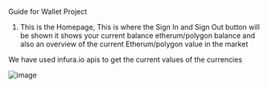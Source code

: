 Guide for Wallet Project 

1.	This is the Homepage, This is where the Sign In and Sign Out button will be shown 
it shows your current balance etherum/polygon balance and also an overview of the current Etherum/polygon value in the market 

We have used infura.io apis to get the current values of the currencies 


![image](https://github.com/user-attachments/assets/ec6a3aa6-9793-42fc-8236-a36466eb3b89)
